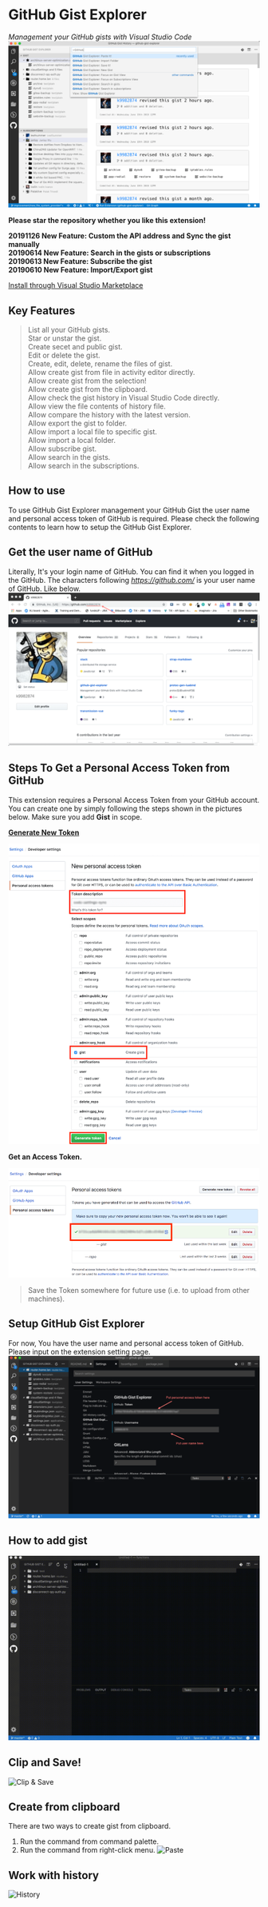 # GitHub Gist Explorer

*Management your GitHub gists with Visual Studio Code*
![Screenshot](https://raw.githubusercontent.com/k9982874/github-gist-explorer/master/images/guide-1.png)

**Please star the repository whether you like this extension!**

**20191126 New Feature: Custom the API address and Sync the gist manually**  
**20190614 New Feature: Search in the gists or subscriptions**  
**20190613 New Feature: Subscribe the gist**  
**20190610 New Feature: Import/Export gist**  

[Install through Visual Studio Marketplace](https://marketplace.visualstudio.com/items?itemName=k9982874.github-gist-explorer)

## Key Features
> List all your GitHub gists.  
> Star or unstar the gist.  
> Create secet and public gist.  
> Edit or delete the gist.  
> Create, edit, delete, rename the files of gist.  
> Allow create gist from file in activity editor directly.  
> Allow create gist from the selection!  
> Allow create gist from the clipboard.  
> Allow check the gist history in Visual Studio Code directly.  
> Allow view the file contents of history file.  
> Allow compare the history with the latest version.  
> Allow export the gist to folder.  
> Allow import a local file to specific gist.  
> Allow import a local folder.  
> Allow subscribe gist.  
> Allow search in the gists.  
> Allow search in the subscriptions.  

## How to use
To use GitHub Gist Explorer management your GitHub Gist the user name and personal access token of GitHub is required.
Please check the following contents to learn how to setup the GitHub Gist Explorer.

## Get the user name of GitHub
Literally, It's your login name of GitHub. You can find it when you logged in the GitHub. The characters following *https://github.com/* is your user name of GitHub. Like below.
![Get User Name](https://raw.githubusercontent.com/k9982874/github-gist-explorer/master/images/guide-2.png)

## Steps To Get a Personal Access Token from GitHub
This extension requires a Personal Access Token from your GitHub account. You can create one by simply following the steps shown in the pictures below. Make sure you add **Gist** in scope.

**[Generate New Token](https://github.com/settings/tokens/new?description=code-setting-sync&scopes=gist)**

![Select Scopes](https://raw.githubusercontent.com/k9982874/github-gist-explorer/master/images/guide-3.png)

**Get an Access Token.**

![Get Access Token](https://raw.githubusercontent.com/k9982874/github-gist-explorer/master/images/guide-4.png)

> Save the Token somewhere for future use (i.e. to upload from other machines).

## Setup GitHub Gist Explorer
For now, You have the user name and personal access token of GitHub. Please input on the extension setting page.
![Setup Extension](https://raw.githubusercontent.com/k9982874/github-gist-explorer/master/images/guide-5.png)

## How to add gist
![Add Gist](https://raw.githubusercontent.com/k9982874/github-gist-explorer/master/images/guide-add-gist.gif)

## Clip and Save!
![Clip & Save](https://raw.githubusercontent.com/k9982874/github-gist-explorer/master/images/guide-clip-and-save.gif)

## Create from clipboard
There are two ways to create gist from clipboard.
1. Run the command from command palette.
2. Run the command from right-click menu.
![Paste](https://raw.githubusercontent.com/k9982874/github-gist-explorer/master/images/guide-paste.gif)

## Work with history
![History](https://raw.githubusercontent.com/k9982874/github-gist-explorer/master/images/guide-history.gif)
